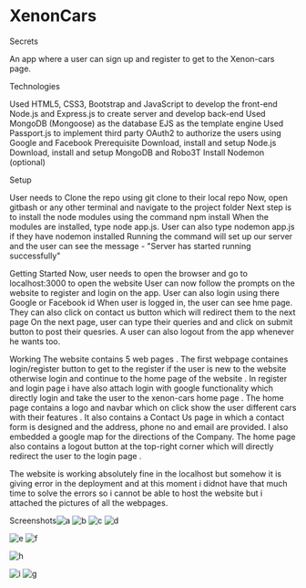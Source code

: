 # XenonCars
Secrets

 An app where a user can sign up and register to get to the Xenon-cars page.

Technologies

Used HTML5, CSS3, Bootstrap and JavaScript to develop the front-end
Node.js and Express.js to create server and develop back-end
Used MongoDB (Mongoose) as the database
EJS as the template engine
Used Passport.js to implement third party OAuth2 to authorize the users using Google and Facebook
Prerequisite
Download, install and setup Node.js
Download, install and setup MongoDB and Robo3T
Install Nodemon (optional)

Setup

User needs to Clone the repo using git clone to their local repo
Now, open gitbash or any other terminal and navigate to the project folder
Next step is to install the node modules using the command npm install
When the modules are installed, type node app.js. User can also type nodemon app.js if they have nodemon installed
Running the command will set up our server and the user can see the message - "Server has started running successfully"

Getting Started
Now, user needs to open the browser and go to localhost:3000 to open the website
User can now follow the prompts on the website to register and login on the app. User can also login using there Google or Facebook id
When user is logged in, the user can see hme page. They can also click on contact us button which will redirect them to the next page
On the next page, user can type their queries and and click on submit button to post their quesries.
A user can also logout from the app whenever he wants too.

Working
The website contains 5 web pages . The first webpage containes login/register button to get to the register if the user is new to the website otherwise login and continue to the home page of the website . In register and login page i have also attach login with google functionality which directly login and take the user to the xenon-cars home page . The home page contains a logo and navbar which on click show the user different cars with their features . It also contains a Contact Us page in which a contact form is designed and the address, phone no and email are provided. I also embedded a google map for the directions of the Company. The home page also contains a logout button at the top-right corner which will directly redirect the user to the login page .

The website is working absolutely fine in the localhost but somehow it is giving error in the deployment and at this moment i didnot have that much time to solve the errors so i cannot be able to host the website but i attached the pictures of all the webpages. 

Screenshots![a](https://user-images.githubusercontent.com/84312458/182298661-c4757e38-2d37-4695-bffa-3703887c71c4.png)
![b](https://user-images.githubusercontent.com/84312458/182298685-08bbc8c4-1215-4d19-9f2e-200b9d53463b.png)
![c](https://user-images.githubusercontent.com/84312458/182298709-604fa070-5519-4efb-b38d-f8fce97f983c.png)
![d](https://user-images.githubusercontent.com/84312458/182298725-6d7e546e-b7c4-4f7b-83bd-fb76f5328931.png)

![e](https://user-images.githubusercontent.com/84312458/182298767-c10cb21c-cf39-4a39-8d01-cbb6356d29bc.png)
![f](https://user-images.githubusercontent.com/84312458/182298787-c9dedfeb-e7f2-4918-9d57-b597966b120f.png)

![h](https://user-images.githubusercontent.com/84312458/182298832-3ad01d4c-4fc2-47f7-83c5-1cea056645f5.png)


![i](https://user-images.githubusercontent.com/84312458/182299088-96dacd51-3390-4155-a80a-7bc862d3f547.png)
![g](https://user-images.githubusercontent.com/84312458/182299232-c3960ce0-2f30-4400-825e-254d2799c3ac.png)








